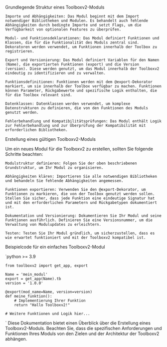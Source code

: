 Grundlegende Struktur eines Toolboxv2-Moduls

    Importe und Abhängigkeiten: Das Modul beginnt mit dem Import notwendiger Bibliotheken und Modulen. Es behandelt auch fehlende Abhängigkeiten durch bedingte Importe und setzt Flags, um die Verfügbarkeit von optionalen Features zu überprüfen.

    Modul- und Funktionsdeklarationen: Das Modul definiert Funktionen und Klassen, die für die Funktionalität des Moduls zentral sind. Dekoratoren werden verwendet, um Funktionen innerhalb der Toolbox zu registrieren.

    Export und Versionierung: Das Modul definiert Variablen für den Namen (Name), die exportierten Funktionen (export) und die Version (version). Diese werden genutzt, um das Modul innerhalb der Toolboxv2 eindeutig zu identifizieren und zu verwalten.

    Funktionsdefinitionen: Funktionen werden mit dem @export-Dekorator markiert, um sie innerhalb der Toolbox verfügbar zu machen. Funktionen können Parameter, Rückgabewerte und spezifische Logik enthalten, die für die Toolbox relevant sind.

    Datenklassen: Datenklassen werden verwendet, um komplexe Datenstrukturen zu definieren, die von den Funktionen des Moduls genutzt werden.

    Fehlerbehandlung und Kompatibilitätsprüfungen: Das Modul enthält Logik zur Fehlerbehandlung und zur Überprüfung der Kompatibilität mit erforderlichen Bibliotheken.

Erstellung eines gültigen Toolboxv2-Moduls

Um ein neues Modul für die Toolboxv2 zu erstellen, sollten Sie folgende Schritte beachten:

    Modulstruktur definieren: Folgen Sie der oben beschriebenen Grundstruktur, um Ihr Modul zu organisieren.

    Abhängigkeiten klären: Importieren Sie alle notwendigen Bibliotheken und behandeln Sie fehlende Abhängigkeiten angemessen.

    Funktionen exportieren: Verwenden Sie den @export-Dekorator, um Funktionen zu markieren, die von der Toolbox genutzt werden sollen. Stellen Sie sicher, dass jede Funktion eine eindeutige Signatur hat und mit den erforderlichen Parametern und Rückgabetypen dokumentiert ist.

    Dokumentation und Versionierung: Dokumentieren Sie Ihr Modul und seine Funktionen ausführlich. Definieren Sie eine Versionsnummer, um die Verwaltung von Modulupdates zu erleichtern.

    Testen: Testen Sie Ihr Modul gründlich, um sicherzustellen, dass es wie erwartet funktioniert und mit der Toolboxv2 kompatibel ist.

Beispielcode für ein einfaches Toolboxv2-Modul

`python >= 3.9

    from toolboxv2 import get_app, export

    Name = 'mein_modul'
    export = get_app(Name).tb
    version = '1.0.0'

    @export(mod_name=Name, version=version)
    def meine_funktion():
        # Implementierung Ihrer Funktion
        return "Hallo Toolboxv2!"

    # Weitere Funktionen und Logik hier...

`
Diese Dokumentation bietet einen Überblick über die Erstellung eines Toolboxv2-Moduls. Beachten Sie, dass die
spezifischen Anforderungen und Funktionen Ihres Moduls von den Zielen und der Architektur der Toolboxv2 abhängen.
